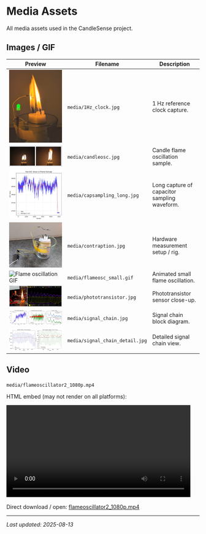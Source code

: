 # Media Assets

All media assets used in the CandleSense project. 

## Images / GIF

| Preview | Filename | Description |
|---------|----------|-------------|
| ![1Hz clock test](./1Hz_clock.jpg) | `media/1Hz_clock.jpg` | 1 Hz reference clock capture. |
| ![Candle oscillation](./candleosc.jpg) | `media/candleosc.jpg` | Candle flame oscillation sample. |
| ![Cap sampling long](./capsampling_long.jpg) | `media/capsampling_long.jpg` | Long capture of capacitor sampling waveform. |
| ![Measurement contraption](./contraption.jpg) | `media/contraption.jpg` | Hardware measurement setup / rig. |
| ![Flame oscillation GIF](./flameosc_small.gif) | `media/flameosc_small.gif` | Animated small flame oscillation. |
| ![Phototransistor](./phototransistor.jpg) | `media/phototransistor.jpg` | Phototransistor sensor close-up. |
| ![Signal chain overview](./signal_chain.jpg) | `media/signal_chain.jpg` | Signal chain block diagram. |
| ![Signal chain detail](./signal_chain_detail.jpg) | `media/signal_chain_detail.jpg` | Detailed signal chain view. |

## Video

`media/flameoscillator2_1080p.mp4`

HTML embed (may not render on all platforms):

<video src="./flameoscillator2_1080p.mp4" controls width="480"></video>

Direct download / open: [flameoscillator2_1080p.mp4](./flameoscillator2_1080p.mp4)

---
_Last updated: 2025-08-13_
